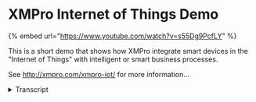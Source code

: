 # XMPro Internet of Things Demo
{% embed url="https://www.youtube.com/watch?v=s55Dg9PcfLY" %}



This is a short demo that shows how XMPro integrate smart devices in the "Internet of Things" with intelligent or smart business processes.

See http://xmpro.com/xmpro-iot/ for more information...
<details>
<summary>Transcript</summary>This is a short demo that shows how XMPro integrate smart devices in the "Internet of Things" with intelligent or smart business processes.

See http://xmpro.com/xmpro-iot/ for more information...
this is a short presentation on how

exempt broken egg business processes to

smart devices and the Internet of Things

at the end of the video there is a link

to a white paper where we explain the

architecture and move the steps that we

show in the demo well start off by

accessing the device itself through its

own internal software the onboard

software and in this instance we connect

to the device and it'll start reading

data and lock that to our X and private

time series data base that sits in the

cloud by adjusting the dials on the

device itself we now simulate the

environment and in this instance we've

set alert at 85 degrees the guides on

the left is reading temperature and once

it exceeds the level of 85 it actually

creates a new task which said a cry

triggers alert in the database and that

creates a new task inside XM pro now all

those data points in this instances or

saved every six seconds to the time

series data base that's set in the cloud

we will now access X and pro in this

instance Keith Miller receives an email

from the from the from the system with

alert and there's a group tour so there

might be multiple people doing this and

this instance Keith will log in you'll

see that it's a file out of a shutdown

value and it's a temperature that is

triggered this and by assigning this

task to himself it will remove it off

the other people who are on the service

team or team that can respond to this

this is a typical XM proform and in this

instance we showing the information from

the time series data base on the screen

what you'll see is that alert point is

the one on the right hand side that's

the one that triggered this specific

response yeah they want the spike cause

the task to be started informations also

match to the back end so the erp system

the asset management system so that we

know exactly which device we're looking

at nice thing is we can connect back at

this point in thumb onto the device so

we can get more information and once

again any changes or anything that

happens on the device immediately

available the nice thing is we can now

look at the temperature with some of the

other sensors that are on the device

itself next we want to control some of

the things on the device itself so we

want to switch things off we want to

switch things on we want to change

values move my for example want is to

set the temperature on an air

conditioning unit or switch or change

the dosage on a small dosing pump for

agriculture or something like that so we

can also access device from within XM

pro now when we get 2x and pro

functionality itself around handing

handling tasks there's a couple of

there's a couple of predefined talks but

I want to start an ad hoc task at this

point in time I want to I want them to

have a look at the maintenance schedules

that we currently have against this and

potentially review them or change them

now this is what we call an ad hoc task

it's not a predefined task and I can

link it into the order trial or history

or transaction history of the Sun now

this will put I task on Tim's to-do list

nexus for him to review this so it's a

physical task that now appears for him

and looking at the data that I see there

that spike in the graph I might even

want to have a discussion with one of my

peers with a supplier specialist or

someone like that and that isn't this is

not a task but it's a discussion so we

have some collaboration instead of

breaking out into email I actually do it

from within eczema and I have the full

so history of that so if I look at the

history you can see the audit trail

where the alert started there's an ad

hoc task there's a discussion and as we

step through this this work and we add

additional work items to it it will

build up the order trial and inside the

order trial I can see the discussion for

example next we will be able to do

specific tasks and those thoughts can be

integrated like the the work order can

be integrated into the ERP system or any

one of the other back in systems that we

may have this is a very quick

demonstration if you want more

information there's the white paper

refer to or contact us
</details>